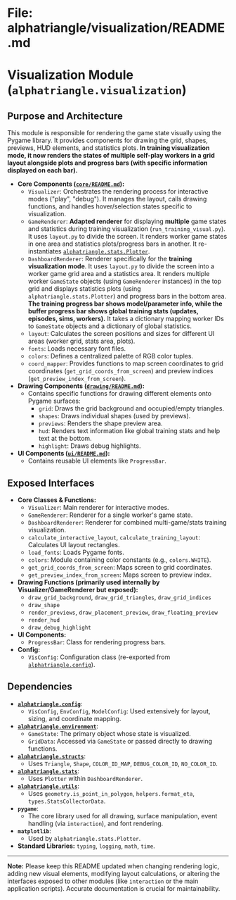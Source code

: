 # File: alphatriangle/visualization/README.md
# Visualization Module (`alphatriangle.visualization`)

## Purpose and Architecture

This module is responsible for rendering the game state visually using the Pygame library. It provides components for drawing the grid, shapes, previews, HUD elements, and statistics plots. **In training visualization mode, it now renders the states of multiple self-play workers in a grid layout alongside plots and progress bars (with specific information displayed on each bar).**

-   **Core Components ([`core/README.md`](core/README.md)):**
    -   `Visualizer`: Orchestrates the rendering process for interactive modes ("play", "debug"). It manages the layout, calls drawing functions, and handles hover/selection states specific to visualization.
    -   `GameRenderer`: **Adapted renderer** for displaying **multiple** game states and statistics during training visualization (`run_training_visual.py`). It uses `layout.py` to divide the screen. It renders worker game states in one area and statistics plots/progress bars in another. It re-instantiates [`alphatriangle.stats.Plotter`](../stats/plotter.py).
    -   `DashboardRenderer`: Renderer specifically for the **training visualization mode**. It uses `layout.py` to divide the screen into a worker game grid area and a statistics area. It renders multiple worker `GameState` objects (using `GameRenderer` instances) in the top grid and displays statistics plots (using `alphatriangle.stats.Plotter`) and progress bars in the bottom area. **The training progress bar shows model/parameter info, while the buffer progress bar shows global training stats (updates, episodes, sims, workers).** It takes a dictionary mapping worker IDs to `GameState` objects and a dictionary of global statistics.
    -   `layout`: Calculates the screen positions and sizes for different UI areas (worker grid, stats area, plots).
    -   `fonts`: Loads necessary font files.
    -   `colors`: Defines a centralized palette of RGB color tuples.
    -   `coord_mapper`: Provides functions to map screen coordinates to grid coordinates (`get_grid_coords_from_screen`) and preview indices (`get_preview_index_from_screen`).
-   **Drawing Components ([`drawing/README.md`](drawing/README.md)):**
    -   Contains specific functions for drawing different elements onto Pygame surfaces:
        -   `grid`: Draws the grid background and occupied/empty triangles.
        -   `shapes`: Draws individual shapes (used by previews).
        -   `previews`: Renders the shape preview area.
        -   `hud`: Renders text information like global training stats and help text at the bottom.
        -   `highlight`: Draws debug highlights.
-   **UI Components ([`ui/README.md`](ui/README.md)):**
    -   Contains reusable UI elements like `ProgressBar`.

## Exposed Interfaces

-   **Core Classes & Functions:**
    -   `Visualizer`: Main renderer for interactive modes.
    -   `GameRenderer`: Renderer for a single worker's game state.
    -   `DashboardRenderer`: Renderer for combined multi-game/stats training visualization.
    -   `calculate_interactive_layout`, `calculate_training_layout`: Calculates UI layout rectangles.
    -   `load_fonts`: Loads Pygame fonts.
    -   `colors`: Module containing color constants (e.g., `colors.WHITE`).
    -   `get_grid_coords_from_screen`: Maps screen to grid coordinates.
    -   `get_preview_index_from_screen`: Maps screen to preview index.
-   **Drawing Functions (primarily used internally by Visualizer/GameRenderer but exposed):**
    -   `draw_grid_background`, `draw_grid_triangles`, `draw_grid_indices`
    -   `draw_shape`
    -   `render_previews`, `draw_placement_preview`, `draw_floating_preview`
    -   `render_hud`
    -   `draw_debug_highlight`
-   **UI Components:**
    -   `ProgressBar`: Class for rendering progress bars.
-   **Config:**
    -   `VisConfig`: Configuration class (re-exported from [`alphatriangle.config`](../config/README.md)).

## Dependencies

-   **[`alphatriangle.config`](../config/README.md)**:
    -   `VisConfig`, `EnvConfig`, `ModelConfig`: Used extensively for layout, sizing, and coordinate mapping.
-   **[`alphatriangle.environment`](../environment/README.md)**:
    -   `GameState`: The primary object whose state is visualized.
    -   `GridData`: Accessed via `GameState` or passed directly to drawing functions.
-   **[`alphatriangle.structs`](../structs/README.md)**:
    -   Uses `Triangle`, `Shape`, `COLOR_ID_MAP`, `DEBUG_COLOR_ID`, `NO_COLOR_ID`.
-   **[`alphatriangle.stats`](../stats/README.md)**:
    -   Uses `Plotter` within `DashboardRenderer`.
-   **[`alphatriangle.utils`](../utils/README.md)**:
    -   Uses `geometry.is_point_in_polygon`, `helpers.format_eta`, `types.StatsCollectorData`.
-   **`pygame`**:
    -   The core library used for all drawing, surface manipulation, event handling (via `interaction`), and font rendering.
-   **`matplotlib`**:
    -   Used by `alphatriangle.stats.Plotter`.
-   **Standard Libraries:** `typing`, `logging`, `math`, `time`.

---

**Note:** Please keep this README updated when changing rendering logic, adding new visual elements, modifying layout calculations, or altering the interfaces exposed to other modules (like `interaction` or the main application scripts). Accurate documentation is crucial for maintainability.